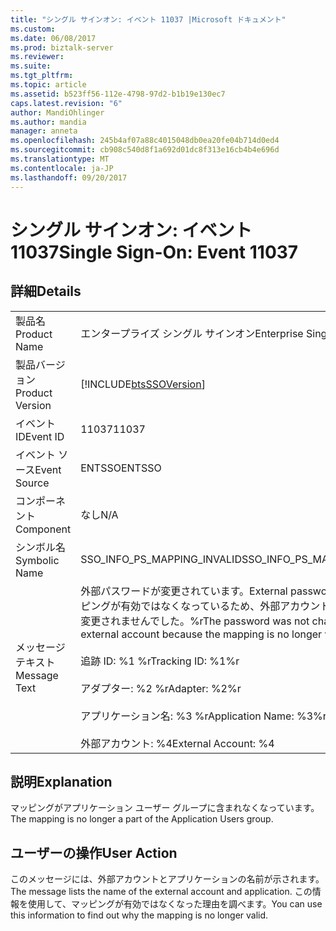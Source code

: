 ```yaml
---
title: "シングル サインオン: イベント 11037 |Microsoft ドキュメント"
ms.custom: 
ms.date: 06/08/2017
ms.prod: biztalk-server
ms.reviewer: 
ms.suite: 
ms.tgt_pltfrm: 
ms.topic: article
ms.assetid: b523ff56-112e-4798-97d2-b1b19e130ec7
caps.latest.revision: "6"
author: MandiOhlinger
ms.author: mandia
manager: anneta
ms.openlocfilehash: 245b4af07a88c4015048db0ea20fe04b714d0ed4
ms.sourcegitcommit: cb908c540d8f1a692d01dc8f313e16cb4b4e696d
ms.translationtype: MT
ms.contentlocale: ja-JP
ms.lasthandoff: 09/20/2017
---
```

# <a name="single-sign-on-event-11037"></a><span data-ttu-id="a7b7d-102">シングル サインオン: イベント 11037</span><span class="sxs-lookup"><span data-stu-id="a7b7d-102">Single Sign-On: Event 11037</span></span>
## <a name="details"></a><span data-ttu-id="a7b7d-103">詳細</span><span class="sxs-lookup"><span data-stu-id="a7b7d-103">Details</span></span>  
  
|||  
|-|-|  
|<span data-ttu-id="a7b7d-104">製品名</span><span class="sxs-lookup"><span data-stu-id="a7b7d-104">Product Name</span></span>|<span data-ttu-id="a7b7d-105">エンタープライズ シングル サインオン</span><span class="sxs-lookup"><span data-stu-id="a7b7d-105">Enterprise Single Sign-On</span></span>|  
|<span data-ttu-id="a7b7d-106">製品バージョン</span><span class="sxs-lookup"><span data-stu-id="a7b7d-106">Product Version</span></span>|[!INCLUDE[btsSSOVersion](../includes/btsssoversion-md.md)]|  
|<span data-ttu-id="a7b7d-107">イベント ID</span><span class="sxs-lookup"><span data-stu-id="a7b7d-107">Event ID</span></span>|<span data-ttu-id="a7b7d-108">11037</span><span class="sxs-lookup"><span data-stu-id="a7b7d-108">11037</span></span>|  
|<span data-ttu-id="a7b7d-109">イベント ソース</span><span class="sxs-lookup"><span data-stu-id="a7b7d-109">Event Source</span></span>|<span data-ttu-id="a7b7d-110">ENTSSO</span><span class="sxs-lookup"><span data-stu-id="a7b7d-110">ENTSSO</span></span>|  
|<span data-ttu-id="a7b7d-111">コンポーネント</span><span class="sxs-lookup"><span data-stu-id="a7b7d-111">Component</span></span>|<span data-ttu-id="a7b7d-112">なし</span><span class="sxs-lookup"><span data-stu-id="a7b7d-112">N/A</span></span>|  
|<span data-ttu-id="a7b7d-113">シンボル名</span><span class="sxs-lookup"><span data-stu-id="a7b7d-113">Symbolic Name</span></span>|<span data-ttu-id="a7b7d-114">SSO_INFO_PS_MAPPING_INVALID</span><span class="sxs-lookup"><span data-stu-id="a7b7d-114">SSO_INFO_PS_MAPPING_INVALID</span></span>|  
|<span data-ttu-id="a7b7d-115">メッセージ テキスト</span><span class="sxs-lookup"><span data-stu-id="a7b7d-115">Message Text</span></span>|<span data-ttu-id="a7b7d-116">外部パスワードが変更されています。</span><span class="sxs-lookup"><span data-stu-id="a7b7d-116">External password change.</span></span> <span data-ttu-id="a7b7d-117">マッピングが有効ではなくなっているため、外部アカウントのパスワードは変更されませんでした。%r</span><span class="sxs-lookup"><span data-stu-id="a7b7d-117">The password was not changed for the external account because the mapping is no longer valid.%r</span></span><br /><br /> <span data-ttu-id="a7b7d-118">追跡 ID: %1 %r</span><span class="sxs-lookup"><span data-stu-id="a7b7d-118">Tracking ID: %1%r</span></span><br /><br /> <span data-ttu-id="a7b7d-119">アダプター: %2 %r</span><span class="sxs-lookup"><span data-stu-id="a7b7d-119">Adapter: %2%r</span></span><br /><br /> <span data-ttu-id="a7b7d-120">アプリケーション名: %3 %r</span><span class="sxs-lookup"><span data-stu-id="a7b7d-120">Application Name: %3%r</span></span><br /><br /> <span data-ttu-id="a7b7d-121">外部アカウント: %4</span><span class="sxs-lookup"><span data-stu-id="a7b7d-121">External Account: %4</span></span>|  
  
## <a name="explanation"></a><span data-ttu-id="a7b7d-122">説明</span><span class="sxs-lookup"><span data-stu-id="a7b7d-122">Explanation</span></span>  
 <span data-ttu-id="a7b7d-123">マッピングがアプリケーション ユーザー グループに含まれなくなっています。</span><span class="sxs-lookup"><span data-stu-id="a7b7d-123">The mapping is no longer a part of the Application Users group.</span></span>  
  
## <a name="user-action"></a><span data-ttu-id="a7b7d-124">ユーザーの操作</span><span class="sxs-lookup"><span data-stu-id="a7b7d-124">User Action</span></span>  
 <span data-ttu-id="a7b7d-125">このメッセージには、外部アカウントとアプリケーションの名前が示されます。</span><span class="sxs-lookup"><span data-stu-id="a7b7d-125">The message lists the name of the external account and application.</span></span> <span data-ttu-id="a7b7d-126">この情報を使用して、マッピングが有効ではなくなった理由を調べます。</span><span class="sxs-lookup"><span data-stu-id="a7b7d-126">You can use this information to find out why the mapping is no longer valid.</span></span>